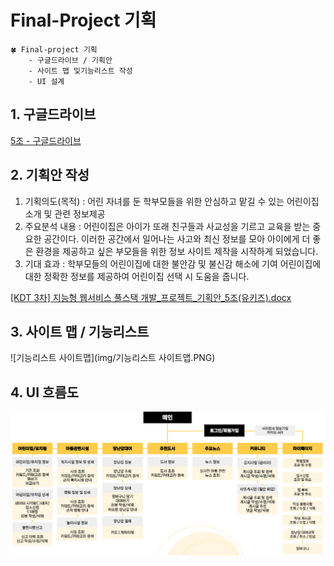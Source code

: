 # Final-Project 기획

~~~
🍀 Final-project 기획
	- 구글드라이브 / 기획안
	- 사이트 맵 및기능리스트 작성
	- UI 설계
~~~



## 1. 구글드라이브

[5조 - 구글드라이브](https://drive.google.com/drive/folders/1z34KpBCallUG0NHJ0ShyVxjQFIpaSjHe)



## 2. 기획안 작성

1. 기획의도(목적) : 어린 자녀를 둔 학부모들을 위한 안심하고 맡길 수 있는 어린이집 소개 및 관련 정보제공
2. 주요분석 내용 : 어린이집은 아이가 또래 친구들과 사교성을 기르고 교육을 받는 중요한 공간이다. 이러한 공간에서 일어나는 사고와 최신 정보를 모아 아이에게 더 좋은 환경을 제공하고 싶은 부모들을 위한 정보 사이트 제작을 시작하게 되었습니다.
3. 기대 효과 : 학부모들의 어린이집에 대한 불안감 및 불신감 해소에 기여 어린이집에 대한 정확한 정보를 제공하여 어린이집 선택 시 도움을 줍니다.

[[KDT 3차] 지능형 웹서비스 풀스택 개발_프로젝트_기획안_5조(유키즈).docx](../project/%5BKDT%203차%5D%20지능형%20웹서비스%20풀스택%20개발_프로젝트_기획안_5조(유키즈).docx)



## 3. 사이트 맵 / 기능리스트

![기능리스트 사이트맵](img/기능리스트 사이트맵.PNG)



## 4. UI 흐름도

![UI흐름도](img/UI흐름도.PNG)
